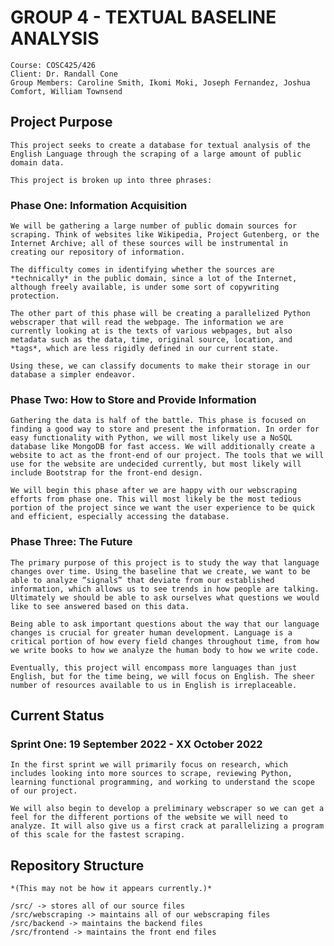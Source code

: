 # GROUP 4 - TEXTUAL BASELINE ANALYSIS 

    Course: COSC425/426
    Client: Dr. Randall Cone
    Group Members: Caroline Smith, Ikomi Moki, Joseph Fernandez, Joshua Comfort, William Townsend

## Project Purpose 

    This project seeks to create a database for textual analysis of the English Language through the scraping of a large amount of public domain data. 

    This project is broken up into three phrases: 

### **Phase One:** Information Acquisition

    We will be gathering a large number of public domain sources for scraping. Think of websites like Wikipedia, Project Gutenberg, or the Internet Archive; all of these sources will be instrumental in creating our repository of information.

    The difficulty comes in identifying whether the sources are *technically* in the public domain, since a lot of the Internet, although freely available, is under some sort of copywriting protection. 

    The other part of this phase will be creating a parallelized Python webscraper that will read the webpage. The information we are currently looking at is the texts of various webpages, but also metadata such as the data, time, original source, location, and *tags*, which are less rigidly defined in our current state.

    Using these, we can classify documents to make their storage in our database a simpler endeavor. 

### **Phase Two:** How to Store and Provide Information

    Gathering the data is half of the battle. This phase is focused on finding a good way to store and present the information. In order for easy functionality with Python, we will most likely use a NoSQL database like MongoDB for fast access. We will additionally create a website to act as the front-end of our project. The tools that we will use for the website are undecided currently, but most likely will include Bootstrap for the front-end design. 

    We will begin this phase after we are happy with our webscraping efforts from phase one. This will most likely be the most tedious portion of the project since we want the user experience to be quick and efficient, especially accessing the database. 

### **Phase Three:** The Future

    The primary purpose of this project is to study the way that language changes over time. Using the baseline that we create, we want to be able to analyze “signals” that deviate from our established information, which allows us to see trends in how people are talking. Ultimately we should be able to ask ourselves what questions we would like to see answered based on this data. 

    Being able to ask important questions about the way that our language changes is crucial for greater human development. Language is a critical portion of how every field changes throughout time, from how we write books to how we analyze the human body to how we write code. 

    Eventually, this project will encompass more languages than just English, but for the time being, we will focus on English. The sheer number of resources available to us in English is irreplaceable. 

## Current Status 

### **Sprint One**: 19 September 2022 - XX October 2022

    In the first sprint we will primarily focus on research, which includes looking into more sources to scrape, reviewing Python, learning functional programming, and working to understand the scope of our project. 

    We will also begin to develop a preliminary webscraper so we can get a feel for the different portions of the website we will need to analyze. It will also give us a first crack at parallelizing a program of this scale for the fastest scraping. 

## Repository Structure 

    *(This may not be how it appears currently.)*

    /src/ -> stores all of our source files 
    /src/webscraping -> maintains all of our webscraping files 
    /src/backend -> maintains the backend files
    /src/frontend -> maintains the front end files